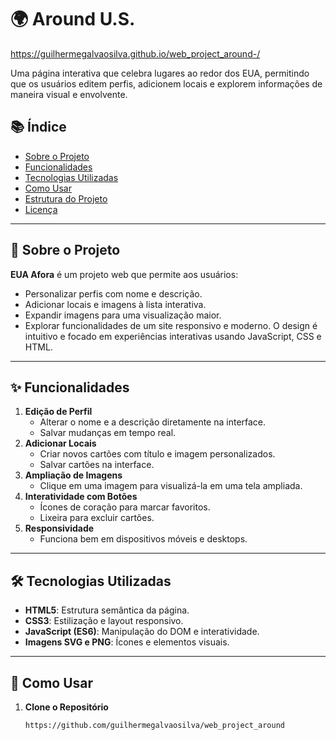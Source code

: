 # 🌍 Around U.S.

https://guilhermegalvaosilva.github.io/web_project_around-/

Uma página interativa que celebra lugares ao redor dos EUA, permitindo que os usuários editem perfis, adicionem locais e explorem informações de maneira visual e envolvente.

## 📚 Índice

- [Sobre o Projeto](#sobre-o-projeto)
- [Funcionalidades](#funcionalidades)
- [Tecnologias Utilizadas](#tecnologias-utilizadas)
- [Como Usar](#como-usar)
- [Estrutura do Projeto](#estrutura-do-projeto)
- [Licença](#licença)

---

## 🌟 Sobre o Projeto

**EUA Afora** é um projeto web que permite aos usuários:

- Personalizar perfis com nome e descrição.
- Adicionar locais e imagens à lista interativa.
- Expandir imagens para uma visualização maior.
- Explorar funcionalidades de um site responsivo e moderno.
  O design é intuitivo e focado em experiências interativas usando JavaScript, CSS e HTML.

---

## ✨ Funcionalidades

1. **Edição de Perfil**
   - Alterar o nome e a descrição diretamente na interface.
   - Salvar mudanças em tempo real.
2. **Adicionar Locais**
   - Criar novos cartões com título e imagem personalizados.
   - Salvar cartões na interface.
3. **Ampliação de Imagens**
   - Clique em uma imagem para visualizá-la em uma tela ampliada.
4. **Interatividade com Botões**
   - Ícones de coração para marcar favoritos.
   - Lixeira para excluir cartões.
5. **Responsividade**
   - Funciona bem em dispositivos móveis e desktops.

---

## 🛠 Tecnologias Utilizadas

- **HTML5**: Estrutura semântica da página.
- **CSS3**: Estilização e layout responsivo.
- **JavaScript (ES6)**: Manipulação do DOM e interatividade.
- **Imagens SVG e PNG**: Ícones e elementos visuais.

---

## 🚀 Como Usar

1. **Clone o Repositório**
   ```bash
   https://github.com/guilhermegalvaosilva/web_project_around
   ```

